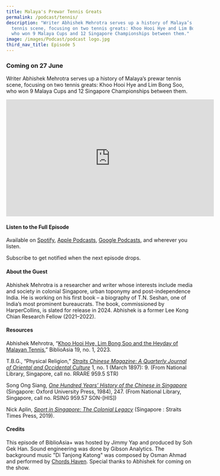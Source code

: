 ```yaml
---
title: Malaya's Prewar Tennis Greats
permalink: /podcast/tennis/
description: "Writer Abhishek Mehrotra serves up a history of Malaya’s prewar
  tennis scene, focusing on two tennis greats: Khoo Hooi Hye and Lim Bong Soo,
  who won 9 Malaya Cups and 12 Singapore Championships between them."
image: /images/Podcast/podcast logo.jpg
third_nav_title: Episode 5
---
```

### Coming on 27 June
Writer Abhishek Mehrotra serves up a history of Malaya’s prewar tennis scene, focusing on two tennis greats: Khoo Hooi Hye and Lim Bong Soo, who won 9 Malaya Cups and 12 Singapore Championships between them.

<iframe allowfullscreen="" allow="accelerometer; autoplay; clipboard-write; encrypted-media; gyroscope; picture-in-picture; web-share" frameborder="0" title="YouTube video player" src="https://www.youtube.com/embed/0tOln4SF3uw" height="315" width="560"></iframe>


#### **Listen to the Full Episode** ####
Available on [Spotify](https://open.spotify.com/show/66PYiIthr1KqQhJ82XH4DN), [Apple Podcasts](https://podcasts.apple.com/us/podcast/biblioasia/id1688142751), [Google Podcasts](https://podcasts.google.com/feed/aHR0cHM6Ly9mZWVkcy5jYXB0aXZhdGUuZm0vYmlibGlvYXNpYS8), and wherever you listen.

Subscribe to get notified when the next episode drops.

#### **About the Guest** ####
Abhishek Mehrotra is a researcher and writer whose interests include media and society in colonial Singapore, urban toponymy and post-independence India. He is working on his first book – a biography of T.N. Seshan, one of India’s most prominent bureaucrats. The book, commissioned by HarperCollins, is slated for release in 2024. Abhishek is a former Lee Kong Chian Research Fellow (2021–2022).

#### **Resources** ####
Abhishek Mehrotra, “[Khoo Hooi Hye, Lim Bong Soo and the Heyday of Malayan Tennis](https://biblioasia.nlb.gov.sg/vol-19/issue-1/apr-jun-2023/tennis-history-singapore/),” BiblioAsia 19, no. 1, 2023.

T.B.G., “Physical Religion,” [*Straits Chinese Magazine: A Quarterly Journal of Oriental and Occidental Culture*](https://catalogue.nlb.gov.sg/cgi-bin/spydus.exe/ENQ/WPAC/BIBENQ?SETLVL=1&amp;BRN=5813779) 1, no. 1 (March 1897): 9. (From National Library, Singapore, call no. RRARE 959.5 STR)  

Song Ong Siang, [*One Hundred Years’ History of the Chinese in Singapore*](https://catalogue.nlb.gov.sg/cgi-bin/spydus.exe/ENQ/WPAC/BIBENQ?SETLVL=1&amp;BRN=4082287) (Singapore: Oxford University Press, 1984), 247. (From National Library, Singapore, call no. RSING 959.57 SON-[HIS])

Nick Aplin, [*Sport in Singapore: The Colonial Legacy*](https://catalogue.nlb.gov.sg/cgi-bin/spydus.exe/ENQ/WPAC/BIBENQ?SETLVL=1&amp;BRN=203990042) (Singapore : Straits Times Press, 2019).


#### **Credits** ####
This episode of BiblioAsia+ was hosted by Jimmy Yap and produced by Soh Gek Han. Sound engineering was done by Gibson Analytics. The background music "Di Tanjong Katong" was composed by Osman Ahmad and performed by&nbsp;[Chords Haven](https://www.youtube.com/watch?v=uA2v7ka5TAI). Special thanks to Abhishek for coming on the show.